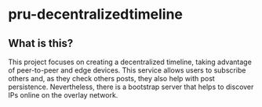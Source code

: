 # pru-decentralizedtimeline

## What is this?
This project focuses on creating a decentralized timeline, taking advantage of peer-to-peer and edge devices. This service allows users to subscribe others and, as they check others posts, they also help with post persistence. Nevertheless, there is a bootstrap server that helps to discover IPs online on the overlay network.
